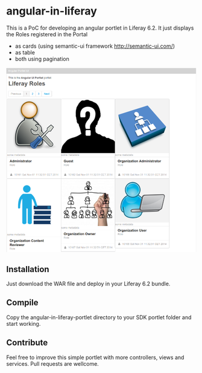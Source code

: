 # angular-in-liferay
This is a PoC for developing an angular portlet in Liferay 6.2.
It just displays the Roles registered in the Portal 
* as cards (using semantic-ui framework http://semantic-ui.com/)
* as table
* both using pagination

![Alt text](/screenshots/angular-in-liferay.png?raw=true "Optional Title")


## Installation
Just download the WAR file and deploy in your Liferay 6.2 bundle.

## Compile
Copy the angular-in-liferay-portlet directory to your SDK portlet folder and start working. 

## Contribute
Feel free to improve this simple portlet with more controllers, views and services. Pull requests are wellcome.
